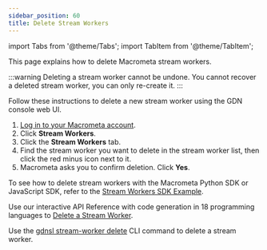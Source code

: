 ```yaml
---
sidebar_position: 60
title: Delete Stream Workers
---
```

import Tabs from '@theme/Tabs';
import TabItem from '@theme/TabItem';

This page explains how to delete Macrometa stream workers.

:::warning
Deleting a stream worker cannot be undone. You cannot recover a deleted stream worker, you can only re-create it.
:::

<Tabs groupId="operating-systems">
<TabItem value="console" label="Web Console">

Follow these instructions to delete a new stream worker using the GDN console web UI.

1. [Log in to your Macrometa account](https://auth.paas.macrometa.io/).
2. Click **Stream Workers**.
3. Click the **Stream Workers** tab.
4. Find the stream worker you want to delete in the stream worker list, then click the red minus icon next to it.
5. Macrometa asks you to confirm deletion. Click **Yes**.

</TabItem>
<TabItem value="sdk" label="SDK">

To see how to delete stream workers with the Macrometa Python SDK or JavaScript SDK, refer to the [Stream Workers SDK Example](../examples/stream-workers-sdk-example#step-7-delete-stream-worker).

</TabItem>
<TabItem value="api" label="REST API">

Use our interactive API Reference with code generation in 18 programming languages to [Delete a Stream Worker](https://www.macrometa.com/docs/api#/operations/delete).

</TabItem>
<TabItem value="cli" label="CLI">

Use the [gdnsl stream-worker delete](../../cli/stream-workers-cli#gdnsl-stream-worker-delete) CLI command to delete a stream worker.

</TabItem>
</Tabs>

